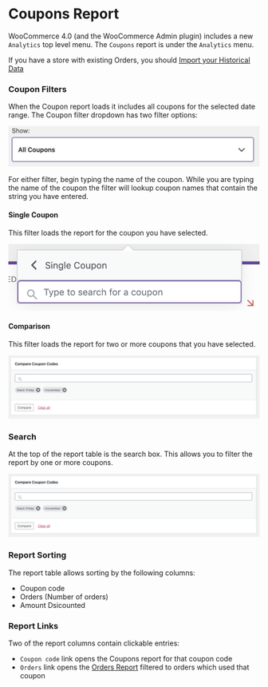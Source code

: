 # Coupons Report

WooCommerce 4.0 (and the WooCommerce Admin plugin) includes a new `Analytics` top level menu. The `Coupons` report is under the `Analytics` menu.

If you have a store with existing Orders, you should [Import your Historical Data](analytics-historical-data-import.md)

### Coupon Filters

When the Coupon report loads it includes all coupons for the selected date range. The Coupon filter dropdown has two filter options:

![Coupon Filter](images/analytics-coupons-report-coupon-filter.png)

For either filter, begin typing the name of the coupon. While you are typing the name of the coupon the filter will lookup coupon names that contain the string you have entered. 

#### Single Coupon

This filter loads the report for the coupon you have selected.

![Coupon Filter](images/analytics-coupons-report-coupon-single.png)

#### Comparison

This filter loads the report for two or more coupons that you have selected.

![Coupon Filter](images/analytics-coupons-report-coupon-compare.png)

### Search

At the top of the report table is the search box. This allows you to filter the report by one or more coupons.

![Coupon Filter](images/analytics-coupons-report-coupon-compare.png)

### Report Sorting

The report table allows sorting by the following columns:

- Coupon code
- Orders (Number of orders)
- Amount Dsicounted

### Report Links

Two of the report columns contain clickable entries:

- `Coupon code` link opens the Coupons report for that coupon code
- `Orders` link opens the [Orders Report](analytics-orders-report.md) filtered to orders which used that coupon